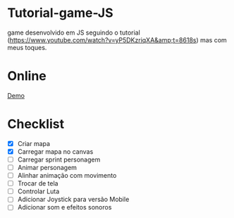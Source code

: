 # Tutorial-game-JS
game desenvolvido em JS seguindo o tutorial (https://www.youtube.com/watch?v=yP5DKzriqXA&amp;t=8618s) mas com meus toques.

# Online
[Demo](https://hovelacque.github.io/Tutorial-game-JS/)

# Checklist
- [x] Criar mapa
- [x] Carregar mapa no canvas
- [ ] Carregar sprint personagem
- [ ] Animar personagem
- [ ] Alinhar animação com movimento
- [ ] Trocar de tela
- [ ] Controlar Luta
- [ ] Adicionar Joystick para versão Mobile
- [ ] Adicionar som e efeitos sonoros
